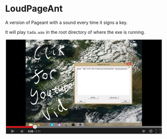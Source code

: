 LoudPageAnt
===========

A version of Pageant with a sound every time it signs a key.

It will play `tada.wav` in the root directory of where the exe is running.

[![Foo](pic.png)](http://www.youtube.com/watch?v=1nRLDOL7Lcc)
